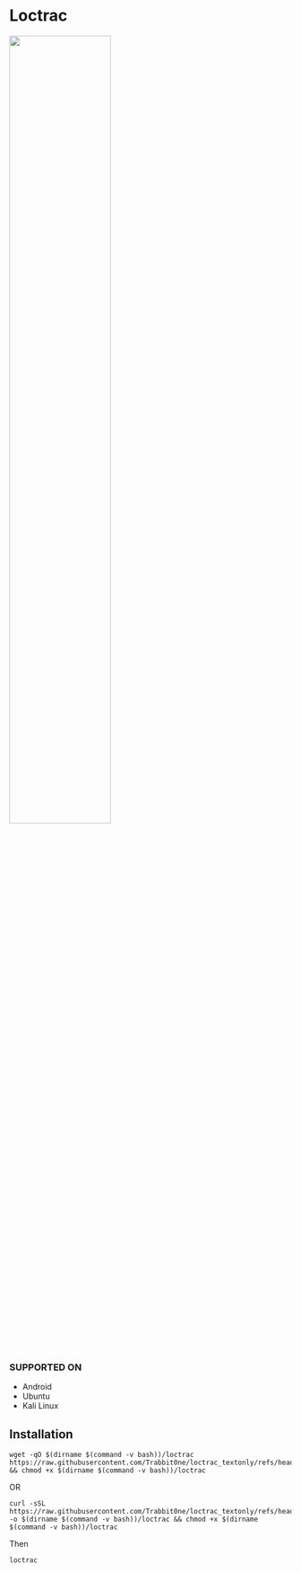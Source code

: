 <h1>Loctrac</h1>

<img src="https://github.com/user-attachments/assets/10f08502-2ff2-4964-87b4-8aa05f46e162" style="width: 60%;">

### SUPPORTED ON
- Android
- Ubuntu
- Kali Linux

## Installation
```
wget -qO $(dirname $(command -v bash))/loctrac https://raw.githubusercontent.com/Trabbit0ne/loctrac_textonly/refs/heads/main/main.sh && chmod +x $(dirname $(command -v bash))/loctrac
```
OR
```
curl -sSL https://raw.githubusercontent.com/Trabbit0ne/loctrac_textonly/refs/heads/main/main.sh -o $(dirname $(command -v bash))/loctrac && chmod +x $(dirname $(command -v bash))/loctrac
```
Then
```
loctrac
```
